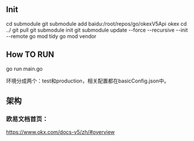 
## Init

cd submodule 
git submodule add baidu:/root/repos/go/okexV5Api okex
cd ../
git pull
git submodule init
git submodule update --force --recursive --init --remote
go mod tidy
go mod vendor

## How TO RUN

go run main.go

环境分成两个：test和production，相关配置都在basicConfig.json中。

## 架构


### 欧易文档首页：

https://www.okx.com/docs-v5/zh/#overview

